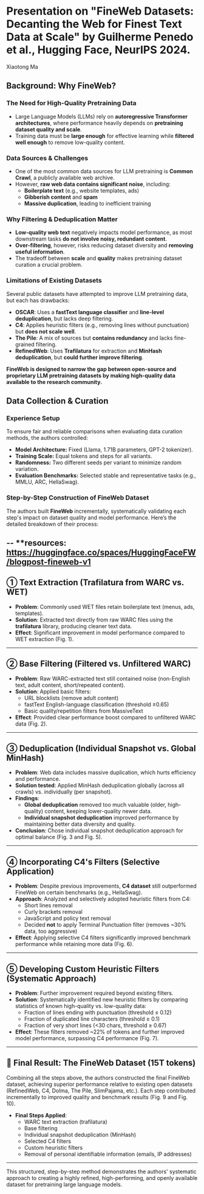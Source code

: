 # Presentation on "FineWeb Datasets: Decanting the Web for Finest Text Data at Scale" by Guilherme Penedo et al., Hugging Face, NeurIPS 2024.
Xiaotong Ma

## Background: Why FineWeb?

### The Need for High-Quality Pretraining Data
- Large Language Models (LLMs) rely on **autoregressive Transformer architectures**, where performance heavily depends on **pretraining dataset quality and scale**.
- Training data must be **large enough** for effective learning while **filtered well enough** to remove low-quality content.

### Data Sources & Challenges
- One of the most common data sources for LLM pretraining is **Common Crawl**, a publicly available web archive.
- However, **raw web data contains significant noise**, including:
  - **Boilerplate text** (e.g., website templates, ads)
  - **Gibberish content** and **spam**
  - **Massive duplication**, leading to inefficient training

### Why Filtering & Deduplication Matter
- **Low-quality web text** negatively impacts model performance, as most downstream tasks **do not involve noisy, redundant content**.
- **Over-filtering**, however, risks reducing dataset diversity and **removing useful information**.
- The tradeoff between **scale** and **quality** makes pretraining dataset curation a crucial problem.

### Limitations of Existing Datasets
Several public datasets have attempted to improve LLM pretraining data, but each has drawbacks:
- **OSCAR**: Uses a **fastText language classifier** and **line-level deduplication**, but lacks deep filtering.
- **C4**: Applies heuristic filters (e.g., removing lines without punctuation) but **does not scale well**.
- **The Pile**: A mix of sources but **contains redundancy** and lacks fine-grained filtering.
- **RefinedWeb**: Uses **Trafilatura** for extraction and **MinHash deduplication**, but **could further improve filtering**.

**FineWeb is designed to narrow the gap between open-source and proprietary LLM pretraining datasets by making high-quality data available to the research community.**

## Data Collection & Curation

### Experience Setup
To ensure fair and reliable comparisons when evaluating data curation methods, the authors controlled:

- **Model Architecture:** Fixed (Llama, 1.71B parameters, GPT-2 tokenizer).
- **Training Scale:** Equal tokens and steps for all variants.
- **Randomness:** Two different seeds per variant to minimize random variation.
- **Evaluation Benchmarks:** Selected stable and representative tasks (e.g., MMLU, ARC, HellaSwag).

### Step-by-Step Construction of FineWeb Dataset

The authors built **FineWeb** incrementally, systematically validating each step's impact on dataset quality and model performance. Here’s the detailed breakdown of their process:

-- **resources: https://huggingface.co/spaces/HuggingFaceFW/blogpost-fineweb-v1
---

## ① Text Extraction (Trafilatura from WARC vs. WET)

- **Problem**: Commonly used WET files retain boilerplate text (menus, ads, templates).
- **Solution**: Extracted text directly from raw WARC files using the **trafilatura** library, producing cleaner text data.
- **Effect**: Significant improvement in model performance compared to WET extraction (Fig. 1).

---

## ② Base Filtering (Filtered vs. Unfiltered WARC)

- **Problem**: Raw WARC-extracted text still contained noise (non-English text, adult content, short/repeated content).
- **Solution**: Applied basic filters:
  - URL blocklists (remove adult content)
  - fastText English-language classification (threshold ≥0.65)
  - Basic quality/repetition filters from MassiveText
- **Effect**: Provided clear performance boost compared to unfiltered WARC data (Fig. 2).

---

## ③ Deduplication (Individual Snapshot vs. Global MinHash)

- **Problem**: Web data includes massive duplication, which hurts efficiency and performance.
- **Solution tested**: Applied MinHash deduplication globally (across all crawls) vs. individually (per snapshot).
- **Findings**:
  - **Global deduplication** removed too much valuable (older, high-quality) content, keeping lower-quality newer data.
  - **Individual snapshot deduplication** improved performance by maintaining better data diversity and quality.
- **Conclusion**: Chose individual snapshot deduplication approach for optimal balance (Fig. 3 and Fig. 5).

---

## ④ Incorporating C4's Filters (Selective Application)

- **Problem**: Despite previous improvements, **C4 dataset** still outperformed FineWeb on certain benchmarks (e.g., HellaSwag).
- **Approach**: Analyzed and selectively adopted heuristic filters from C4:
  - Short lines removal
  - Curly brackets removal
  - JavaScript and policy text removal
  - Decided **not** to apply Terminal Punctuation filter (removes ~30% data, too aggressive)
- **Effect**: Applying selective C4 filters significantly improved benchmark performance while retaining more data (Fig. 6).

---

## ⑤ Developing Custom Heuristic Filters (Systematic Approach)

- **Problem**: Further improvement required beyond existing filters.
- **Solution**: Systematically identified new heuristic filters by comparing statistics of known high-quality vs. low-quality data:
  - Fraction of lines ending with punctuation (threshold ≤ 0.12)
  - Fraction of duplicated line characters (threshold ≥ 0.1)
  - Fraction of very short lines (<30 chars, threshold ≥ 0.67)
- **Effect**: These filters removed ~22% of tokens and further improved model performance, surpassing C4 performance (Fig. 7).

---

## 🎯 **Final Result: The FineWeb Dataset (15T tokens)**

Combining all the steps above, the authors constructed the final FineWeb dataset, achieving superior performance relative to existing open datasets (RefinedWeb, C4, Dolma, The Pile, SlimPajama, etc.). Each step contributed incrementally to improved quality and benchmark results (Fig. 9 and Fig. 10).

- **Final Steps Applied**:
  - WARC text extraction (trafilatura)
  - Base filtering
  - Individual snapshot deduplication (MinHash)
  - Selected C4 filters
  - Custom heuristic filters
  - Removal of personal identifiable information (emails, IP addresses)

---

This structured, step-by-step method demonstrates the authors' systematic approach to creating a highly refined, high-performing, and openly available dataset for pretraining large language models.
